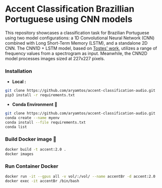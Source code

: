 # Accent Classification Brazillian Portuguese using CNN models

This repository showcases a classification task for Brazilian Portuguese using two model configurations: a 1D Convolutional Neural Network (CNN) combined with Long Short-Term Memory (LSTM), and a standalone 2D CNN. The CNN1D + LSTM model, based on <a href="https://github.com/wagnertostes/Classificacao-de-Sotaques-Brasileiros-usando-Redes-Neurais-Profundas/">Tostes'  work</a>, utilizes a <bold>range of frequency values</bold> from a spectrogram as input. Meanwhile, the CNN2D model processes images sized at 227x227 pixels.


### Installation

- **Local :**

```bash
git clone https://github.com/aryamtos/accent-classification-audio.git
pip3 install -r requirements.txt
```

- **Conda Environment** 🐍

```bash
git clone https://github.com/aryamtos/accent-classification-audio.git
conda create --name myenv
conda install --file requirements.txt
conda list
```

### Build Docker image 🐳

```bash
docker build -t accent:2.0 .
docker images
```

### Run Container Docker 

```bash
docker run -it --gpus all -v vol/:/vol/ --name accentBr -d accent:2.0
docker exec -it accentBr /bin/bash
```



